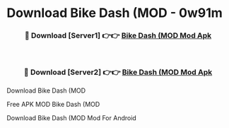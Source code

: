# Download Bike Dash (MOD - 0w91m



<div align="center">
<h3>🔴 Download [Server1] 👉👉 <a href="https://momento.my/?title=Bike_Dash_(MOD">Bike Dash (MOD Mod Apk</a></h3><br>

<h3>🔴 Download [Server2] 👉👉 <a href="https://momento.my/?title=Bike_Dash_(MOD">Bike Dash (MOD Mod Apk</a></h3>
</div>



Download Bike Dash (MOD 

Free APK MOD Bike Dash (MOD 

Download Bike Dash (MOD Mod For Android
